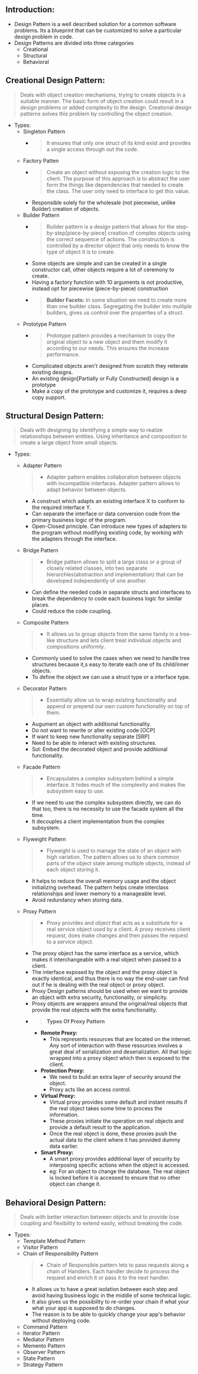 ## Introduction:
* Design Pattern is a well described solution for a common software problems. Its a blueprint that can be customized to solve a particular design problem in code.
* Design Patterns are divided into three categories
  * Creational 
  * Structural
  * Behavioral

## Creational Design Pattern:
> Deals with object creation mechanisms, trying to create objects in a suitable manner. The basic form of object creation could result in a design problems or added complexity to the design. Creational design patterns solves this problem by controlling the object creation.
* Types:
  * Singleton Pattern
    * > It ensures that only one struct of its kind exist and provides a single access through out the code.
  * Factory Patten 
    * > Create an object without exposing the creation logic to the client. The purpose of this approach is to abstract the user form the things like dependencies that needed to create the class. The user only need to interface to get this value.
    * Responsible solely for the wholesale (not piecewise, unlike Builder) creation of objects.
  * Builder Pattern
    * > Builder pattern is a design pattern that allows for the step-by-step[piece-by-piece] creation of complex objects using the correct sequence of actions. The construction is controlled by a director object that only needs to know the type of object it is to create. 
    * Some objects are simple and can be created in a single constructor call, other objects require a lot of ceremony to create.
    * Having a factory function with 10 arguments is not productive, instead opt for piecewise (piece-by-piece) construction
    * > **Builder Facets:** In some situation we need to create more than one builder class. Segregating the builder into multiple builders, gives us control over the properties of a struct.
  * Prototype Pattern
    * > Prototype pattern provides a mechanism to copy the original object to a new object and them modify it according to our needs. This ensures the increase performance.
    * Complicated objects aren't designed from scratch they reiterate existing designs.
    * An existing design[Partially or Fully Constructed] design is a prototype
    * Make a copy of the prototype and customize it, requires a deep copy support.

## Structural Design Pattern:
> Deals with designing by identifying a simple way to realize relationships between entities. Using inheritance and composition to create a large object from small objects.
* Types:
  * Adapter Pattern
    > * Adapter pattern enables collaboration between objects with incompatible interfaces. Adapter pattern allows to adapt behavior between objects.
    * A construct which adapts an existing interface X to conform to the required interface Y.
    * Can separate the interface or data conversion code from the primary business logic of the program.
    * Open-Closed principle. Can introduce new types of adapters to the program without modifying existing code, by working with the adapters through the interface.
  * Bridge Pattern
    > * Bridge pattern allows to split a large class or a group of closely related classes, into two separate hierarchies(abstraction and implementation) that can be developed independently of one another.
     * Can define the needed code in separate structs and interfaces to break the dependency to code each business logic for similar places.
     * Could reduce the code coupling.
  * Composite Pattern
    > * It allows us to group objects from the same family in a tree-like structure and lets client treat individual objects and compositions uniformly.
    * Commonly used to solve the cases when we need to handle tree structures because it,s easy to iterate each one of its child/inner objects.
    * To define the object we can use a struct type or a interface type.
  * Decorator Pattern
    > * Essentially allow us to wrap existing functionality and append or prepend our own custom functionality on top of them.
    * Augument an object with additional functionality.
    * Do not want to rewrite or alter existing code [OCP]
    * If want to keep new functionality separate [SRP]
    * Need to be able to interact with existing structures.
    * Sol: Embed the decorated object and provide additional functionality.
  * Facade Pattern
    > * Encapsulates a complex subsystem behind a simple interface. It hides much of the complexity and makes the subsystem easy to use.
    * If we need to use the complex subsystem directly, we can do that too, there is no necessity to use the facade system all the time.
    * It decouples a client implementation from the complex subsystem.
  * Flyweight Pattern
    > * Flyweight is used to manage the state of an object with high variation. The pattern allows us to share common parts of the object state among multiple objects, instead of each object storing it. 
    * It helps to reduce the overall memory usage and the object initializing overhead. The pattern helps create interclass relationships and lower memory to a manageable level.
    * Avoid redundancy when storing data.

  * Proxy Pattern
    > * Proxy provides and object that acts as a substitute for a real service object used by a client. A proxy receives client request, does make changes and then passes the request to a service object.
    * The proxy object has the same interface as a service, which makes it interchangeable with a real object when passed to a client.
    * The interface exposed by the object and the proxy object is exactly identical, and thus there is no way the end-user can find out if he is dealing with the real object or proxy object.
    * Proxy Design patterns should be used when we want to provide an object with extra security, functionality, or simplicity. 
    * Proxy objects are wrappers around the original/real objects that provide the real objects with the extra functionality.
    * > **Types Of Proxy Pattern**
      * **Remote Proxy:**
        * This represents resources that are located on the internet. Any sort of interaction with these resources involves a great deal of serialization and deserialization. All that logic wrapped into a proxy object which then is exposed to the client.
      * **Protection Proxy:** 
        * We need to build an extra layer of security around the object.
        * Proxy acts like an access control.
      * **Virtual Proxy:**
        * Virtual proxy provides some default and instant results if the real object takes some time to process the information.
        * These proxies initiate the operation on real objects and provide a default result to the application. 
        * Once the real object is done, these proxies push the actual data to the client where it has provided dummy data earlier.
      * **Smart Proxy:**
        * A smart proxy provides additional layer of security by interposing specific actions when the object is accessed.
        * eg: For an object to change the database, The real object is locked before it is accessed to ensure that no other object can change it.

## Behavioral Design Pattern:
> Deals with better interaction between objects and to provide lose coupling and flexibility to extend easily, without breaking the code.
* Types:
  * Template Method Pattern
  * Visitor Pattern
  * Chain of Responsibility Pattern
    > * Chain of Responsible pattern lets to pass requests along a chain of Handlers. Each handler decide to process the request and enrich it or pass it to the next handler.
    * It allows us to have a great isolation between each step and avoid having business logic in the middle of some technical logic.
    * It also gives us the possibility to re-order your chain if what your what your app is supposed to do changes.
    * The reason is to be able to quickly change your app's behavior without deploying code.
  * Command Pattern
  * Iterator Pattern
  * Mediator Pattern
  * Memento Pattern
  * Observer Pattern
  * State Pattern
  * Strategy Pattern
